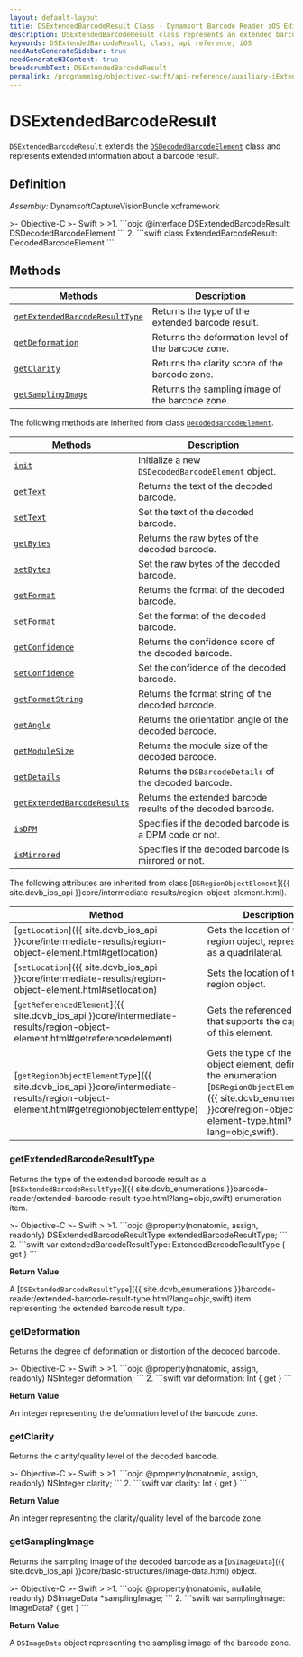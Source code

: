 ```yaml
---
layout: default-layout
title: DSExtendedBarcodeResult Class - Dynamsoft Barcode Reader iOS Edition
description: DSExtendedBarcodeResult class represents an extended barcode result in a decoded barcode element. It contains information such as the type of extended barcode, deformation, clarity, and a sampling image of the barcode.
keywords: DSExtendedBarcodeResult, class, api reference, iOS
needAutoGenerateSidebar: true
needGenerateH3Content: true
breadcrumbText: DSExtendedBarcodeResult
permalink: /programming/objectivec-swift/api-reference/auxiliary-iExtendedResult.html
---
```



# DSExtendedBarcodeResult

`DSExtendedBarcodeResult` extends the [`DSDecodedBarcodeElement`](decoded-barcode-element.md) class and represents extended information about a barcode result.

## Definition

*Assembly:* DynamsoftCaptureVisionBundle.xcframework

<div class="sample-code-prefix"></div>
>- Objective-C
>- Swift
>
>1. 
```objc
@interface DSExtendedBarcodeResult: DSDecodedBarcodeElement
```
2. 
```swift
class ExtendedBarcodeResult: DecodedBarcodeElement
```

## Methods

| Methods | Description |
| ---------- | ----------- |
| [`getExtendedBarcodeResultType`](#getextendedbarcoderesulttype) | Returns the type of the extended barcode result. |
| [`getDeformation`](#getdeformation) | Returns the deformation level of the barcode zone. |
| [`getClarity`](#getclarity) | Returns the clarity score of the barcode zone. |
| [`getSamplingImage`](#getsamplingimage) | Returns the sampling image of the barcode zone. |

The following methods are inherited from class [`DecodedBarcodeElement`](decoded-barcode-element.md).

| Methods | Description |
| ------- | ----------- |
| [`init`](decoded-barcode-element.md#init) | Initialize a new `DSDecodedBarcodeElement` object. |
| [`getText`](decoded-barcode-element.md#gettext) | Returns the text of the decoded barcode. |
| [`setText`](decoded-barcode-element.md#settext) | Set the text of the decoded barcode. |
| [`getBytes`](decoded-barcode-element.md#getbytes) | Returns the raw bytes of the decoded barcode. |
| [`setBytes`](decoded-barcode-element.md#setbytes) | Set the raw bytes of the decoded barcode. |
| [`getFormat`](decoded-barcode-element.md#getformat) | Returns the format of the decoded barcode. |
| [`setFormat`](decoded-barcode-element.md#setformat) | Set the format of the decoded barcode. |
| [`getConfidence`](decoded-barcode-element.md#getconfidence) | Returns the confidence score of the decoded barcode. |
| [`setConfidence`](decoded-barcode-element.md#setconfidence) | Set the confidence of the decoded barcode. |
| [`getFormatString`](decoded-barcode-element.md#getformatstring) | Returns the format string of the decoded barcode. |
| [`getAngle`](decoded-barcode-element.md#getangle) | Returns the orientation angle of the decoded barcode. |
| [`getModuleSize`](decoded-barcode-element.md#getmodulesize) | Returns the module size of the decoded barcode. |
| [`getDetails`](decoded-barcode-element.md#getdetails) | Returns the `DSBarcodeDetails` of the decoded barcode. |
| [`getExtendedBarcodeResults`](decoded-barcode-element.md#getextendedbarcoderesults) | Returns the extended barcode results of the decoded barcode. |
| [`isDPM`](decoded-barcode-element.md#isdpm) | Specifies if the decoded barcode is a DPM code or not. |
| [`isMirrored`](decoded-barcode-element.md#ismirrored) | Specifies if the decoded barcode is mirrored or not. |

The following attributes are inherited from class [`DSRegionObjectElement`]({{ site.dcvb_ios_api }}core/intermediate-results/region-object-element.html).

| Method | Description |
|------- |-------------|
| [`getLocation`]({{ site.dcvb_ios_api }}core/intermediate-results/region-object-element.html#getlocation) | Gets the location of the region object, represented as a quadrilateral. |
| [`setLocation`]({{ site.dcvb_ios_api }}core/intermediate-results/region-object-element.html#setlocation) | Sets the location of the region object. |
| [`getReferencedElement`]({{ site.dcvb_ios_api }}core/intermediate-results/region-object-element.html#getreferencedelement) | Gets the referenced element that supports the capturing of this element. |
| [`getRegionObjectElementType`]({{ site.dcvb_ios_api }}core/intermediate-results/region-object-element.html#getregionobjectelementtype) | Gets the type of the region object element, defined by the enumeration [`DSRegionObjectElementType`]({{ site.dcvb_enumerations }}core/region-object-element-type.html?lang=objc,swift). |

### getExtendedBarcodeResultType

Returns the type of the extended barcode result as a [`DSExtendedBarcodeResultType`]({{ site.dcvb_enumerations }}barcode-reader/extended-barcode-result-type.html?lang=objc,swift) enumeration item.

<div class="sample-code-prefix"></div>
>- Objective-C
>- Swift
>
>1. 
```objc
@property(nonatomic, assign, readonly) DSExtendedBarcodeResultType extendedBarcodeResultType;
```
2. 
```swift
var extendedBarcodeResultType: ExtendedBarcodeResultType { get }
```

**Return Value**

A [`DSExtendedBarcodeResultType`]({{ site.dcvb_enumerations }}barcode-reader/extended-barcode-result-type.html?lang=objc,swift) item representing the extended barcode result type.

### getDeformation

Returns the degree of deformation or distortion of the decoded barcode.

<div class="sample-code-prefix"></div>
>- Objective-C
>- Swift
>
>1. 
```objc
@property(nonatomic, assign, readonly) NSInteger deformation;
```
2. 
```swift
var deformation: Int { get }
```

**Return Value**

An integer representing the deformation level of the barcode zone.

### getClarity

Returns the clarity/quality level of the decoded barcode.

<div class="sample-code-prefix"></div>
>- Objective-C
>- Swift
>
>1. 
```objc
@property(nonatomic, assign, readonly) NSInteger clarity;
```
2. 
```swift
var clarity: Int { get }
```

**Return Value**

An integer representing the clarity/quality level of the barcode zone.

### getSamplingImage

Returns the sampling image of the decoded barcode as a [`DSImageData`]({{ site.dcvb_ios_api }}core/basic-structures/image-data.html) object.

<div class="sample-code-prefix"></div>
>- Objective-C
>- Swift
>
>1. 
```objc
@property(nonatomic, nullable, readonly) DSImageData *samplingImage;
```
2. 
```swift
var samplingImage: ImageData? { get }
```

**Return Value**

A `DSImageData` object representing the sampling image of the barcode zone.
